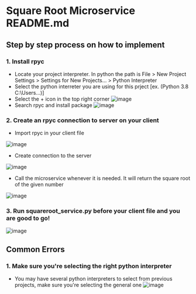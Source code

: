 # Square Root Microservice README.md
## Step by step process on how to implement
### 1. Install rpyc
- Locate your project interpreter. In python the path is File > New Project Settings > Settings for New Projects... > Python Interpreter
- Select the python interreter you are using for this prject [ex. (Python 3.8 C:\Users...)]
- Select the + icon in the top right corner
![image](https://user-images.githubusercontent.com/72044353/198372448-081c3cbc-b417-4e7c-9203-f9344c288a20.png)
- Search rpyc and install package
![image](https://user-images.githubusercontent.com/72044353/198372595-d44ca321-62a8-4b7f-84ea-144b9971931b.png)

### 2. Create an rpyc connection to server on your client
- Import rpyc in your client file

![image](https://user-images.githubusercontent.com/72044353/198372960-460493cf-baf4-4351-9eb2-708704494007.png)

- Create connection to the server

![image](https://user-images.githubusercontent.com/72044353/198373436-080a96b1-0fa9-4010-a6ce-caa7e4e39e5c.png)

- Call the microservice whenever it is needed. It will return the square root of the given number

![image](https://user-images.githubusercontent.com/72044353/198373640-f8d60b14-a4fe-4ad5-8f9e-2917030c25c4.png)

### 3. Run squareroot_service.py before your client file and you are good to go!
![image](https://user-images.githubusercontent.com/72044353/198375457-d61413a4-f73e-4dd5-97cf-2cf78e9f8711.png)

## Common Errors
### 1. Make sure you're selecting the right python interpreter
- You may have several python interpreters to select from previous projects, make sure you're selecting the general one
![image](https://user-images.githubusercontent.com/72044353/198375942-3fc6962a-a36f-44ae-8533-bb8bdc65fb6e.png)
